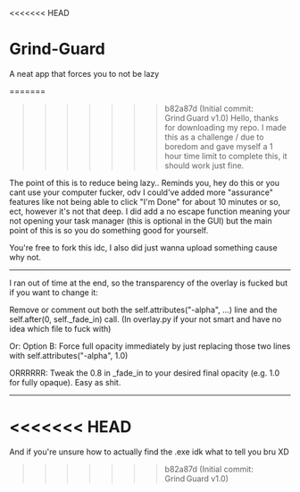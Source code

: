 <<<<<<< HEAD
# Grind-Guard
A neat app that forces you to not be lazy 

=======
>>>>>>> b82a87d (Initial commit: Grind Guard v1.0)
Hello, thanks for downloading my repo. I made this as a challenge / due to boredom and gave myself a 1 hour time limit to complete this, it should work just fine. 

The point of this is to reduce being lazy.. Reminds you, hey do this or you cant use your computer fucker, odv I could've added more "assurance" features like not being able to click "I'm Done" for about 10 minutes or so, ect, however it's not that deep. I did add a no escape function meaning your not opening your task manager (this is optional in the GUI) but the main point of this is so you do something good for yourself. 

You're free to fork this idc, I also did just wanna upload something cause why not.

------------------------------------------------------------------------------------------------------------

I ran out of time at the end, so the transparency of the overlay is fucked but if you want to change it:

Remove or comment out both the self.attributes("-alpha", …) line and the self.after(0, self._fade_in) call. (In overlay.py if your not smart and have no idea which file to fuck with)

Or: Option B: Force full opacity immediately by just replacing those two lines with self.attributes("-alpha", 1.0)

ORRRRRR: Tweak the 0.8 in _fade_in to your desired final opacity (e.g. 1.0 for fully opaque). Easy as shit.

--------------------------------------------------------------------------------------------------------------------
<<<<<<< HEAD
=======

And if you're unsure how to actually find the .exe idk what to tell you bru XD
>>>>>>> b82a87d (Initial commit: Grind Guard v1.0)
